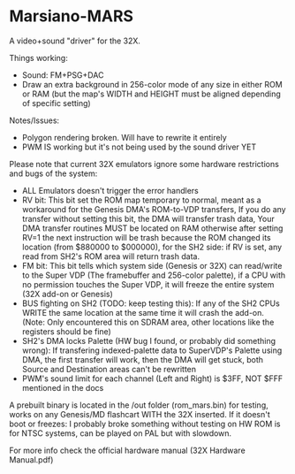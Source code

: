 # Marsiano-MARS
A video+sound "driver" for the 32X.

Things working:
- Sound: FM+PSG+DAC
- Draw an extra background in 256-color mode of any size in either ROM or RAM (but the map's WIDTH and HEIGHT must be aligned depending of specific setting)

Notes/Issues:
- Polygon rendering broken. Will have to rewrite it entirely
- PWM IS working but it's not being used by the sound driver YET

Please note that current 32X emulators ignore some hardware restrictions and bugs of the system:
- ALL Emulators doesn't trigger the error handlers
- RV bit: This bit set the ROM map temporary to normal, meant as a workaround for the Genesis DMA's ROM-to-VDP transfers, If you do any transfer without setting this bit, the DMA will transfer trash data, Your DMA transfer routines MUST be located on RAM otherwise after setting RV=1 the next instruction will be trash because the ROM changed its location (from $880000 to $000000), for the SH2 side: if RV is set, any read from SH2's ROM area will return trash data.
- FM bit: This bit tells which system side (Genesis or 32X) can read/write to the Super VDP (The framebuffer and 256-color palette), if a CPU with no permission touches the Super VDP, it will freeze the entire system (32X add-on or Genesis)
- BUS fighting on SH2 (TODO: keep testing this): If any of the SH2 CPUs WRITE the same location at the same time it will crash the add-on. (Note: Only encountered this on SDRAM area, other locations like the registers should be fine)
- SH2's DMA locks Palette (HW bug I found, or probably did something wrong): If transfering indexed-palette data to SuperVDP's Palette using DMA, the first transfer will work, then the DMA will get stuck, both Source and Destination areas can't be rewritten
- PWM's sound limit for each channel (Left and Right) is $3FF, NOT $FFF mentioned in the docs

A prebuilt binary is located in the /out folder (rom_mars.bin) for testing, works on any Genesis/MD flashcart WITH the 32X inserted.
If it doesn't boot or freezes: I probably broke something without testing on HW
ROM is for NTSC systems, can be played on PAL but with slowdown.

For more info check the official hardware manual (32X Hardware Manual.pdf)

